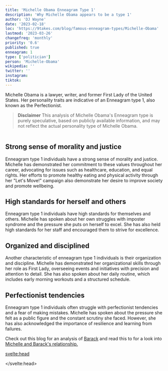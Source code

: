 ```yaml
---
title: 'Michelle Obama Enneagram Type 1'
description: 'Why Michelle Obama appears to be a type 1'
author: 'DJ Wayne'
date: '2023-02-18'
loc: 'https://9takes.com/blog/famous-enneagram-types/Michelle-Obama'
lastmod: '2023-03-26'
changefreq: 'monthly'
priority: '0.6'
published: true
enneagram: 1
type: ['politician']
person: 'Michelle-Obama'
wikipedia: ''
twitter: ''
instagram:
tiktok:
---
```


<script>
	import  PopCard  from "../../../lib/components/atoms/PopCard.svelte";
</script>

<p class="firstLetter">Michelle Obama is a lawyer, writer, and former First Lady of the United States. Her personality traits are indicative of an Enneagram type 1, also known as the Perfectionist.</p>

> **Disclaimer** This analysis of Michelle Obama's Enneagram type is purely speculative, based on publicly available information, and may not reflect the actual personality type of Michelle Obama.

<div
	style="display: flex;
    justify-content: center;
    margin: 1rem 0;
	"
>
	<PopCard
		image={`/types/1s/${'Michelle-Obama'}.webp`}
		showIcon={false}
		enneagramType=""
		displayText="Michelle Obama"
		subtext=""
	/>
</div>

## Strong sense of morality and justice

Enneagram type 1 individuals have a strong sense of morality and justice. Michelle has demonstrated her commitment to these values throughout her career, advocating for issues such as healthcare, education, and equal rights. Her efforts to promote healthy eating and physical activity through her "Let's Move!" campaign also demonstrate her desire to improve society and promote wellbeing.

## High standards for herself and others

Enneagram type 1 individuals have high standards for themselves and others. Michelle has spoken about her own struggles with imposter syndrome and the pressure she puts on herself to excel. She has also held high standards for her staff and encouraged them to strive for excellence.

## Organized and disciplined

Another characteristic of enneagram type 1 individuals is their organization and discipline. Michelle has demonstrated her organizational skills through her role as First Lady, overseeing events and initiatives with precision and attention to detail. She has also spoken about her daily routine, which includes early morning workouts and a structured schedule.

## Perfectionist tendencies

Enneagram type 1 individuals often struggle with perfectionist tendencies and a fear of making mistakes. Michelle has spoken about the pressure she felt as a public figure and the constant scrutiny she faced. However, she has also acknowledged the importance of resilience and learning from failures.

Check out this blog for an analysis of <a href="/blog/famous-enneagram-types/Barack-Obama">Barack</a> and read this to for a look into <a class="external-link" target="_blank" rel="noopener noreferrer" href="https://www.truity.com/blog/what-obamas-can-teach-us-about-type-1type-9-enneagram-couple">Michelle and Barack's relationship.</a>

<svelte:head>

</svelte:head>
